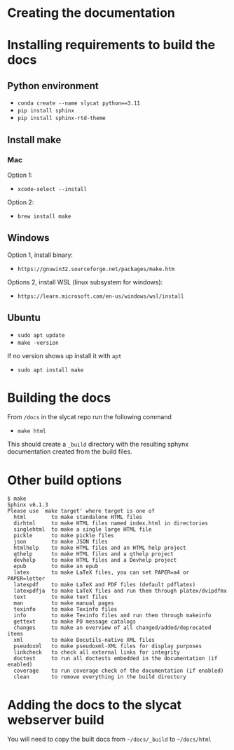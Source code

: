 # Creating the documentation

# Installing requirements to build the docs

## Python environment

- `conda create --name slycat python==3.11`
- `pip install sphinx`
- `pip install sphinx-rtd-theme`

## Install make

### Mac

Option 1:

- `xcode-select --install`

Option 2:

- `brew install make`

## Windows

Option 1, install binary:

- `https://gnuwin32.sourceforge.net/packages/make.htm`

Options 2, install WSL (linux subsystem for windows):

- `https://learn.microsoft.com/en-us/windows/wsl/install`

## Ubuntu

- `sudo apt update`
- `make -version`

If no version shows up install it with `apt`

- `sudo apt install make`

# Building the docs

From `/docs` in the slycat repo run the following command

- `make html`

This should create a `_build` directory with the resulting sphynx documentation created from the build files.

# Other build options

```bsh
$ make
Sphinx v6.1.3
Please use `make target' where target is one of
  html        to make standalone HTML files
  dirhtml     to make HTML files named index.html in directories
  singlehtml  to make a single large HTML file
  pickle      to make pickle files
  json        to make JSON files
  htmlhelp    to make HTML files and an HTML help project
  qthelp      to make HTML files and a qthelp project
  devhelp     to make HTML files and a Devhelp project
  epub        to make an epub
  latex       to make LaTeX files, you can set PAPER=a4 or PAPER=letter
  latexpdf    to make LaTeX and PDF files (default pdflatex)
  latexpdfja  to make LaTeX files and run them through platex/dvipdfmx
  text        to make text files
  man         to make manual pages
  texinfo     to make Texinfo files
  info        to make Texinfo files and run them through makeinfo
  gettext     to make PO message catalogs
  changes     to make an overview of all changed/added/deprecated items
  xml         to make Docutils-native XML files
  pseudoxml   to make pseudoxml-XML files for display purposes
  linkcheck   to check all external links for integrity
  doctest     to run all doctests embedded in the documentation (if enabled)
  coverage    to run coverage check of the documentation (if enabled)
  clean       to remove everything in the build directory
  ```

# Adding the docs to the slycat webserver build

You will need to copy the built docs from `~/docs/_build` to `~/docs/html`
